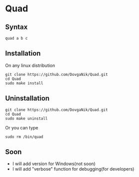 Quad
===

Syntax
---
`quad a b c`

Installation
---
On any linux distribution

    git clone https://github.com/DovgaNik/Quad.git
    cd Quad
    sudo make install

Uninstallation
---
    git clone https://github.com/DovgaNik/Quad.git
    cd Quad
    sudo make uninstall
Or you can type

    sudo rm /bin/quad

Soon
---
  * I will add version for Windows(not soon)
  * I will add "verbose" function for debugging(for developers)
